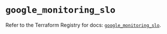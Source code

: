 # `google_monitoring_slo`

Refer to the Terraform Registry for docs: [`google_monitoring_slo`](https://registry.terraform.io/providers/hashicorp/google-beta/6.25.0/docs/resources/google_monitoring_slo).
